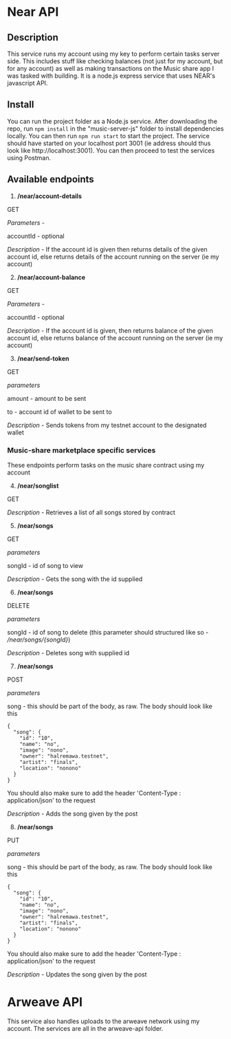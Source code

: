 # Near API 

## Description

This service runs my account using my key to perform certain tasks server side. This includes stuff like checking balances (not just for my account, but for any account) as well as making transactions on the Music share app I was tasked with building. It is a node.js express service that uses NEAR's javascript API.


## Install


You can run the project folder as a Node.js service. After downloading the repo, run `npm install` in the "music-server-js" folder to install dependencies locally. You can then run `npm run start` to start the project. The service should have started on your localhost port 3001 (ie address should thus look like http://localhost:3001). You can then proceed to test the services using Postman.

## Available endpoints

1. **/near/account-details**

GET

*Parameters* - 

accountId - optional

*Description* - If the account id is given then returns details of the given account id, else returns details of the account running on the server (ie my account)

2. **/near/account-balance**

GET

*Parameters* - 

accountId - optional

*Description* - If the account id is given, then returns balance of the given account id, else returns balance of the account running on the server (ie my account)

3. **/near/send-token**

GET

*parameters* 

amount - amount to be sent

to - account id of wallet to be sent to

*Description* - Sends tokens from my testnet account to the designated wallet



### Music-share marketplace specific services

These endpoints perform tasks on the music share contract using my account


4. **/near/songlist**

GET

*Description* - Retrieves a list of all songs stored by contract

5. **/near/songs**

GET

*parameters* 

songId - id of song to view

*Description* - Gets the song with the id supplied

6. **/near/songs**

DELETE

*parameters* 

songId - id of song to delete (this parameter should structured like so - */near/songs/{songId}*)

*Description* - Deletes song with supplied id

7. **/near/songs**

POST

*parameters* 

song - this should be part of the body, as raw. The body should look like this
```
{
  "song": {
    "id": "10",
    "name": "no",
    "image": "nono",
    "owner": "halremawa.testnet",
    "artist": "finals",
    "location": "nonono"
  }
}
```
You should also make sure to add the header 'Content-Type : application/json' to the request

*Description* - Adds the song given by the post

8. **/near/songs**

PUT

*parameters* 

song - this should be part of the body, as raw. The body should look like this
```
{
  "song": {
    "id": "10",
    "name": "no",
    "image": "nono",
    "owner": "halremawa.testnet",
    "artist": "finals",
    "location": "nonono"
  }
}
```
You should also make sure to add the header 'Content-Type : application/json' to the request

*Description* - Updates the song given by the post


# Arweave API 

This service also handles uploads to the arweave network using my account. The services are all in the arweave-api folder.









